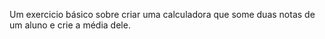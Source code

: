 Um exercicio básico sobre criar uma calculadora que some duas notas de um aluno e crie a média dele.
